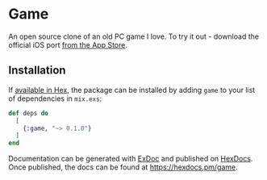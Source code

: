 # Game

An open source clone of an old PC game I love. To try it out - download the
official iOS port [from the App Store](https://apps.apple.com/us/app/warlords-classic-strategy/id532024361).

## Installation

If [available in Hex](https://hex.pm/docs/publish), the package can be installed
by adding `game` to your list of dependencies in `mix.exs`:

```elixir
def deps do
  [
    {:game, "~> 0.1.0"}
  ]
end
```

Documentation can be generated with [ExDoc](https://github.com/elixir-lang/ex_doc)
and published on [HexDocs](https://hexdocs.pm). Once published, the docs can
be found at <https://hexdocs.pm/game>.

